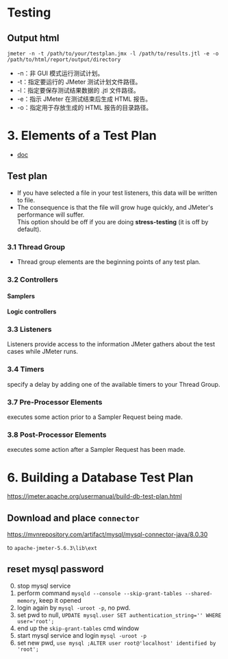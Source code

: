 
# Testing 

## Output html

`jmeter -n -t /path/to/your/testplan.jmx -l /path/to/results.jtl -e -o /path/to/html/report/output/directory`

- -n：非 GUI 模式运行测试计划。
- -t：指定要运行的 JMeter 测试计划文件路径。
- -l：指定要保存测试结果数据的 .jtl 文件路径。
- -e：指示 JMeter 在测试结束后生成 HTML 报告。
- -o：指定用于存放生成的 HTML 报告的目录路径。


# 3. Elements of a Test Plan

- [doc](https://jmeter.apache.org/usermanual/test_plan.html)

## Test plan
- If you have selected a file in your test listeners, this data will be written to file.
- The consequence is that the file will grow huge quickly, and JMeter's performance will suffer.  
  This option should be off if you are doing **stress-testing** (it is off by default).

### 3.1 Thread Group
- Thread group elements are the beginning points of any test plan.

### 3.2 Controllers

#### Samplers

#### Logic controllers

### 3.3 Listeners

Listeners provide access to the information JMeter gathers about the test cases while JMeter runs.  

### 3.4 Timers

specify a delay by adding one of the available timers to your Thread Group.

### 3.7 Pre-Processor Elements

executes some action prior to a Sampler Request being made.

### 3.8 Post-Processor Elements

executes some action after a Sampler Request has been made.

# 6. Building a Database Test Plan

https://jmeter.apache.org/usermanual/build-db-test-plan.html

## Download and place `connector`

https://mvnrepository.com/artifact/mysql/mysql-connector-java/8.0.30

to `apache-jmeter-5.6.3\lib\ext`

## reset mysql password

0. stop mysql service
1. perform command `mysqld --console --skip-grant-tables --shared-memory`, keep it opened
2. login again by `mysql -uroot -p`, no pwd.
3. set pwd to null, `UPDATE mysql.user SET authentication_string='' WHERE user='root';`
4. end up the `skip-grant-tables` cmd window
5. start mysql service and login `mysql -uroot -p`
6. set new pwd, `use mysql ;ALTER user root@'localhost' identified by 'root';`
